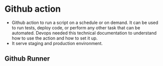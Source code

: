 # Github action

- Github action to run a script on a schedule or on demand. It can be used to run tests, deploy code, or perform any other task that can be automated. Devops needed this technical documentation to understand how to use the action and how to set it up.
- It serve staging and production environment.

## Github Runner
